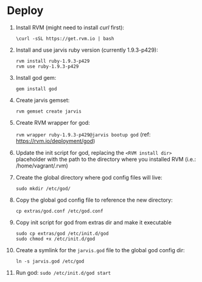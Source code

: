Deploy
======

1. Install RVM (might need to install _curl_ first):

    ```\curl -sSL https://get.rvm.io | bash```
1. Install and use jarvis ruby version (currently 1.9.3-p429):

    ```
    rvm install ruby-1.9.3-p429
    rvm use ruby-1.9.3-p429
    ```
1. Install god gem:

    ```gem install god```
1. Create jarvis gemset:

    ```rvm gemset create jarvis```
1. Create RVM wrapper for god:

    ```rvm wrapper ruby-1.9.3-p429@jarvis bootup god```
    (ref: https://rvm.io/deployment/god)
1. Update the init script for god, replacing the ```<RVM install dir>``` placeholder with the path to the directory where you installed RVM (i.e.: /home/vagrant/.rvm)
1. Create the global directory where god config files will live:

    ```sudo mkdir /etc/god/```
1. Copy the global god config file to reference the new directory:

    ```cp extras/god.conf /etc/god.conf```
1. Copy init script for god from extras dir and make it executable

    ```
    sudo cp extras/god /etc/init.d/god
    sudo chmod +x /etc/init.d/god
    ```
1. Create a symlink for the ```jarvis.god``` file to the global god config dir:

    ```ln -s jarvis.god /etc/god```
1. Run god:
    ```sudo /etc/init.d/god start```